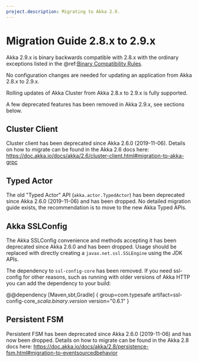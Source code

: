 ```yaml
---
project.description: Migrating to Akka 2.9.
---
```

# Migration Guide 2.8.x to 2.9.x

Akka 2.9.x is binary backwards compatible with 2.8.x with the ordinary exceptions listed in the
@ref:[Binary Compatibility Rules](../common/binary-compatibility-rules.md).

No configuration changes are needed for updating an application from Akka 2.8.x to 2.9.x.

Rolling updates of Akka Cluster from Akka 2.8.x to 2.9.x is fully supported.

A few deprecated features has been removed in Akka 2.9.x, see sections below.

## Cluster Client

Cluster client has been deprecated since Akka 2.6.0 (2019-11-06). Details on how to migrate can be found in the Akka 
2.6 docs here: https://doc.akka.io/docs/akka/2.6/cluster-client.html#migration-to-akka-grpc


## Typed Actor

The old "Typed Actor" API (`akka.actor.TypedActor`) has been deprecated since Akka 2.6.0 (2019-11-06) and has been dropped.
No detailed migration guide exists, the recommendation is to move to the new Akka Typed APIs. 

## Akka SSLConfig

The Akka SSLConfig convenience and methods accepting it has been deprecated since Akka 2.6.0 and has been dropped. 
Usage should be replaced with directly creating a `javax.net.ssl.SSLEngine` using the JDK APIs.

The dependency to `ssl-config-core` has been removed. If you need ssl-config for other reasons, such as running
with older versions of Akka HTTP you can add the dependency to your build:

@@dependency [Maven,sbt,Gradle] {
group=com.typesafe
artifact=ssl-config-core_$scala.binary.version$
version="0.6.1"
}

## Persistent FSM

Persistent FSM has been deprecated since Akka 2.6.0 (2019-11-06) and has now been dropped. Details on how to migrate can be found in the Akka 2.8
docs here: https://doc.akka.io/docs/akka/2.8/persistence-fsm.html#migration-to-eventsourcedbehavior
